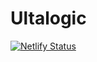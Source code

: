 # Ultalogic

[![Netlify Status](https://api.netlify.com/api/v1/badges/e8e69ea3-f329-4b7d-b083-ed2d1ede744f/deploy-status)](https://app.netlify.com/sites/ultalogic/deploys)